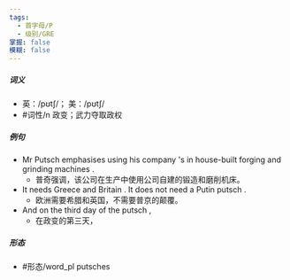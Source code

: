 ```yaml
---
tags:
  - 首字母/P
  - 级别/GRE
掌握: false
模糊: false
---
```

##### 词义
- 英：/pʊtʃ/； 美：/pʊtʃ/
- #词性/n  政变；武力夺取政权
##### 例句
- Mr Putsch emphasises using his company 's in house-built forging and grinding machines .
	- 普奇强调，该公司在生产中使用公司自建的锻造和磨削机床。
- It needs Greece and Britain . It does not need a Putin putsch .
	- 欧洲需要希腊和英国，不需要普京的颠覆。
- And on the third day of the putsch ,
	- 在政变的第三天，
##### 形态
- #形态/word_pl putsches
